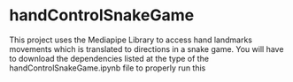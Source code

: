 # handControlSnakeGame
This project uses the Mediapipe Library to access hand landmarks movements which is translated to directions in a snake game.
You will have to download the dependencies listed at the type of the handControlSnakeGame.ipynb file to properly run this

